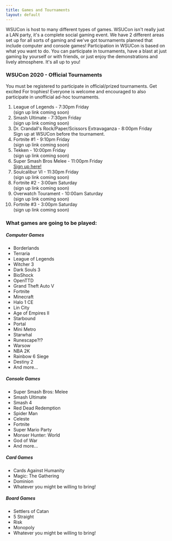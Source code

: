 ```yaml
---
title: Games and Tournaments
layout: default
---
```

<p>WSUCon is host to many different types of games. WSUCon isn't really just a LAN party, it's a complete social gaming event. We have 2 different areas set up for all sorts of gaming and we've got tournaments planned that include computer and console games! Participation in WSUCon is based on what you want to do. You can participate in tournaments, have a blast at just gaming by yourself or with friends, or just enjoy the demonstrations and lively atmosphere. It's all up to you!</p>
<h3>WSUCon 2020 - Official Tournaments</h3>
<p>You must be registered to participate in official/prized tournaments. Get excited For trophies! Everyone is welcome and encouraged to also participate in unofficial ad-hoc tournaments.

<ol>
    <li>League of Legends - 7:30pm Friday <br />(sign up link coming soon)</li>
    <li>Smash Ultimate - 7:30pm Friday <br />(sign up link coming soon)</li>
    <li>Dr. Crandall's Rock/Paper/Scissors Extravaganza - 8:00pm Friday <br />Sign up at WSUCon before the tournament.</li>
    <li>Fortnite #1 - 9:10pm Friday <br />(sign up link coming soon)</li>
    <li>Tekken - 10:00pm Friday <br />(sign up link coming soon)</li>
    <li>Super Smash Bros Melee - 11:00pm Friday <br /><a href="https://smash.gg/tournament/smash-bros-wsucon-2019">Sign up here!</a></li>
    <li>Soulcalibur VI - 11:30pm Friday <br />(sign up link coming soon)</li>
    <li>Fortnite #2 - 3:00am Saturday <br />(sign up link coming soon)</li>
    <li>Overwatch Tourament - 10:00am Saturday <br />(sign up link coming soon)</li>
    <li>Fortnite #3 - 3:00pm Saturday <br />(sign up link coming soon)</li>
</ol>
<h3>What games are going to be played:</h3>
<h5>Computer Games</h5>
<ul>
    <li>Borderlands</li>
    <li>Terraria</li>
    <li>League of Legends</li>
    <li>Witcher 3</li>
    <li>Dark Souls 3</li>
    <li>BioShock</li>
    <li>OpenTTD</li>
    <li>Grand Theft Auto V</li>
    <li>Fortnite</li>
    <li>Minecraft</li>
    <li>Halo 1 CE</li>
    <li>Lin City</li>
    <li>Age of Empires II</li>
    <li>Starbound</li>
    <li>Portal</li>
    <li>Mini Metro</li>
    <li>Starwhal</li>
    <li>Runescape?!?</li>
    <li>Warsow</li>
    <li>NBA 2K</li>
    <li>Rainbow 6 Siege</li>
    <li>Destiny 2</li>
    <li>And more...</li>
</ul>
<h5>Console Games</h5>
<ul>
    <li>Super Smash Bros: Melee</li>
    <li>Smash Ultimate</li>
    <li>Smash 4</li>
    <li>Red Dead Redemption</li>
    <li>Spider Man</li>
    <li>Celeste</li>
    <li>Fortnite</li>
    <li>Super Mario Party</li>
    <li>Monser Hunter: World</li>
    <li>God of War</li>
    <li>And more...</li>
</ul>
<h5>Card Games</h5>
<ul>
    <li>Cards Against Humanity</li>
    <li>Magic: The Gathering</li>
    <li>Dominion</li>
    <li>Whatever you might be willing to bring!</li>
</ul>
<h5>Board Games</h5>
<ul>
    <li>Settlers of Catan</li>
    <li>5 Straight</li>
    <li>Risk</li>
    <li>Monopoly</li>
    <li>Whatever you might be willing to bring!</li>
</ul>